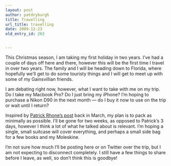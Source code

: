 ```yaml
---
layout: post
author: patdryburgh
title: Travelling
url_title: travelling
date: 2009-12-23
old_entry_id: 263


---
```


This Christmas season, I am taking my first holiday in two years. I’ve had a couple of days off here and there, however this will be the first time I travel in over two years. The family and I will be heading down to Florida, where hopefully we’ll get to do some touristy things and I will get to meet up with some of my Gainsvillian friends.

I am debating right now, however, what I want to take with me on my trip. Do I take my Macbook Pro? Do I just bring my iPhone? I’m hoping to purchase a Nikon D90 in the next month — do I buy it now to use on the trip or wait until I return?

Inspired by [Patrick Rhone’s post](http://patrickrhone.com/2009/03/10/three-days-one-backpack/) back in March, my plan is to pack as minimally as possible. I’ll be gone for two weeks, as opposed to Patrick’s 3 days, however I think a lot of what he talked about is relevant. I’m hoping a single, small suitcase will cover everything, and perhaps a small side bag for a few books and my Moleskine.

I’m not sure how much I’ll be posting here or on Twitter over the trip, but I am not expecting to disconnect completely. I still have a few things to share before I leave, as well, so don’t think this is goodbye!